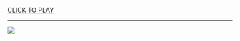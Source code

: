 
<a href="https://premium76.site?title=block_blast_game_unblocked&ref=13M">CLICK TO PLAY</a></h3>
<hr>

<a href="https://premium76.site?title=block_blast_game_unblocked&ref=13M"><img src="https://clearcache.store/games.png"></a>


